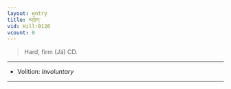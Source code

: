 ```yaml
---
layout: entry
title: མཁྲེག་
vid: Hill:0126
vcount: 0
---
```

> Hard, firm (Jä) CD\.

---
* Volition: _Involuntary_

---

